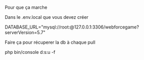 Pour que ça marche 

Dans le .env.local que vous devez créer

DATABASE_URL="mysql://root:@127.0.0.1:3306/webforcegame?serverVersion=5.7"

Faire ça pour récuperer la db à chaque pull

php bin/console d:s:u -f
